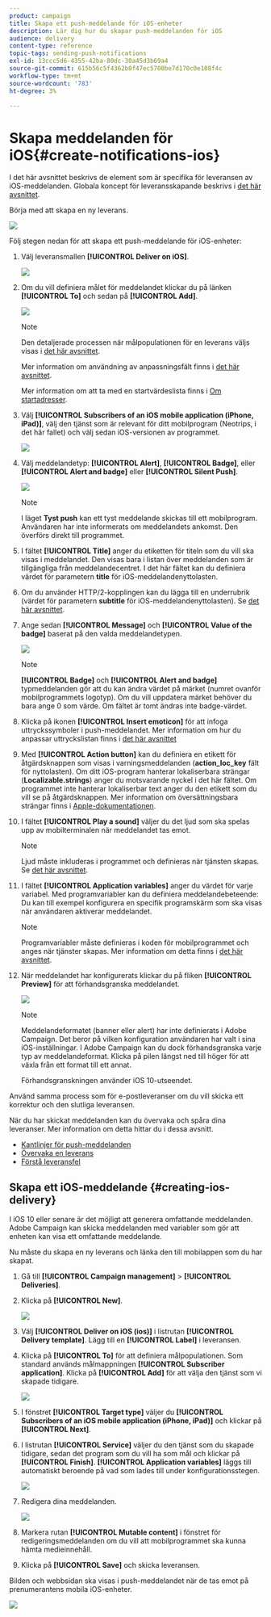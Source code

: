 ```yaml
---
product: campaign
title: Skapa ett push-meddelande för iOS-enheter
description: Lär dig hur du skapar push-meddelanden för iOS
audience: delivery
content-type: reference
topic-tags: sending-push-notifications
exl-id: 13ccc5d6-4355-42ba-80dc-30a45d3b69a4
source-git-commit: 615b56c5f4362b0f47ec5700be7d170c0e108f4c
workflow-type: tm+mt
source-wordcount: '783'
ht-degree: 3%

---
```


# Skapa meddelanden för iOS{#create-notifications-ios}

I det här avsnittet beskrivs de element som är specifika för leveransen av iOS-meddelanden. Globala koncept för leveransskapande beskrivs i [det här avsnittet](../../delivery/using/steps-about-delivery-creation-steps.md).

Börja med att skapa en ny leverans.

![](assets/nmac_delivery_1.png)

Följ stegen nedan för att skapa ett push-meddelande för iOS-enheter:

1. Välj leveransmallen **[!UICONTROL Deliver on iOS]**.

   ![](assets/nmac_delivery_ios_1.png)

1. Om du vill definiera målet för meddelandet klickar du på länken **[!UICONTROL To]** och sedan på **[!UICONTROL Add]**.

   ![](assets/nmac_delivery_ios_2.png)

   >[!NOTE]
   >
   >Den detaljerade processen när målpopulationen för en leverans väljs visas i [det här avsnittet](steps-defining-the-target-population.md).
   >
   >Mer information om användning av anpassningsfält finns i [det här avsnittet](about-personalization.md).
   >
   >Mer information om att ta med en startvärdeslista finns i [Om startadresser](../../delivery/using/about-seed-addresses.md).

1. Välj **[!UICONTROL Subscribers of an iOS mobile application (iPhone, iPad)]**, välj den tjänst som är relevant för ditt mobilprogram (Neotrips, i det här fallet) och välj sedan iOS-versionen av programmet.

   ![](assets/nmac_delivery_ios_3.png)

1. Välj meddelandetyp: **[!UICONTROL Alert]**, **[!UICONTROL Badge]**, eller **[!UICONTROL Alert and badge]** eller **[!UICONTROL Silent Push]**.

   ![](assets/nmac_delivery_ios_4.png)

   >[!NOTE]
   >
   >I läget **Tyst push** kan ett tyst meddelande skickas till ett mobilprogram. Användaren har inte informerats om meddelandets ankomst. Den överförs direkt till programmet.

1. I fältet **[!UICONTROL Title]** anger du etiketten för titeln som du vill ska visas i meddelandet. Den visas bara i listan över meddelanden som är tillgängliga från meddelandecentret. I det här fältet kan du definiera värdet för parametern **title** för iOS-meddelandenyttolasten.

1. Om du använder HTTP/2-kopplingen kan du lägga till en underrubrik (värdet för parametern **subtitle** för iOS-meddelandenyttolasten). Se [det här avsnittet](configuring-the-mobile-application.md).

1. Ange sedan **[!UICONTROL Message]** och **[!UICONTROL Value of the badge]** baserat på den valda meddelandetypen.

   ![](assets/nmac_delivery_ios_5.png)

   >[!NOTE]
   >
   >**[!UICONTROL Badge]** och  **[!UICONTROL Alert and badge]** typmeddelanden gör att du kan ändra värdet på märket (numret ovanför mobilprogrammets logotyp). Om du vill uppdatera märket behöver du bara ange 0 som värde. Om fältet är tomt ändras inte badge-värdet.

1. Klicka på ikonen **[!UICONTROL Insert emoticon]** för att infoga uttryckssymboler i push-meddelandet. Mer information om hur du anpassar uttryckslistan finns i [det här avsnittet](../../delivery/using/customizing-emoticon-list.md)

1. Med **[!UICONTROL Action button]** kan du definiera en etikett för åtgärdsknappen som visas i varningsmeddelanden (**action_loc_key** fält för nyttolasten). Om ditt iOS-program hanterar lokaliserbara strängar (**Localizable.strings**) anger du motsvarande nyckel i det här fältet. Om programmet inte hanterar lokaliserbar text anger du den etikett som du vill se på åtgärdsknappen. Mer information om översättningsbara strängar finns i [Apple-dokumentationen](https://developer.apple.com/library/archive/documentation/NetworkingInternet/Conceptual/RemoteNotificationsPG/CreatingtheNotificationPayload.html#//apple_ref/doc/uid/TP40008194-CH10-SW1).
1. I fältet **[!UICONTROL Play a sound]** väljer du det ljud som ska spelas upp av mobilterminalen när meddelandet tas emot.

   >[!NOTE]
   >
   >Ljud måste inkluderas i programmet och definieras när tjänsten skapas. Se [det här avsnittet](configuring-the-mobile-application.md#configuring-external-account-ios).

1. I fältet **[!UICONTROL Application variables]** anger du värdet för varje variabel. Med programvariabler kan du definiera meddelandebeteende: Du kan till exempel konfigurera en specifik programskärm som ska visas när användaren aktiverar meddelandet.

   >[!NOTE]
   >
   >Programvariabler måste definieras i koden för mobilprogrammet och anges när tjänster skapas. Mer information om detta finns i [det här avsnittet](configuring-the-mobile-application.md).

1. När meddelandet har konfigurerats klickar du på fliken **[!UICONTROL Preview]** för att förhandsgranska meddelandet.

   ![](assets/nmac_intro_2.png)

   >[!NOTE]
   >
   >Meddelandeformatet (banner eller alert) har inte definierats i Adobe Campaign. Det beror på vilken konfiguration användaren har valt i sina iOS-inställningar. I Adobe Campaign kan du dock förhandsgranska varje typ av meddelandeformat. Klicka på pilen längst ned till höger för att växla från ett format till ett annat.
   >
   >Förhandsgranskningen använder iOS 10-utseendet.

Använd samma process som för e-postleveranser om du vill skicka ett korrektur och den slutliga leveransen.

När du har skickat meddelanden kan du övervaka och spåra dina leveranser. Mer information om detta hittar du i dessa avsnitt.

* [Kantlinjer för push-meddelanden](../../delivery/using/understanding-quarantine-management.md#push-notification-quarantines)
* [Övervaka en leverans](../../delivery/using/about-delivery-monitoring.md)
* [Förstå leveransfel](../../delivery/using/understanding-delivery-failures.md)


## Skapa ett iOS-meddelande {#creating-ios-delivery}

I iOS 10 eller senare är det möjligt att generera omfattande meddelanden. Adobe Campaign kan skicka meddelanden med variabler som gör att enheten kan visa ett omfattande meddelande.

Nu måste du skapa en ny leverans och länka den till mobilappen som du har skapat.

1. Gå till **[!UICONTROL Campaign management]** > **[!UICONTROL Deliveries]**.

1. Klicka på **[!UICONTROL New]**.

   ![](assets/nmac_android_3.png)

1. Välj **[!UICONTROL Deliver on iOS (ios)]** i listrutan **[!UICONTROL Delivery template]**. Lägg till en **[!UICONTROL Label]** i leveransen.

1. Klicka på **[!UICONTROL To]** för att definiera målpopulationen. Som standard används målmappningen **[!UICONTROL Subscriber application]**. Klicka på **[!UICONTROL Add]** för att välja den tjänst som vi skapade tidigare.

   ![](assets/nmac_ios_9.png)

1. I fönstret **[!UICONTROL Target type]** väljer du **[!UICONTROL Subscribers of an iOS mobile application (iPhone, iPad)]** och klickar på **[!UICONTROL Next]**.

1. I listrutan **[!UICONTROL Service]** väljer du den tjänst som du skapade tidigare, sedan det program som du vill ha som mål och klickar på **[!UICONTROL Finish]**.
**[!UICONTROL Application variables]** läggs till automatiskt beroende på vad som lades till under konfigurationsstegen.

   ![](assets/nmac_ios_6.png)

1. Redigera dina meddelanden.

   ![](assets/nmac_ios_7.png)

1. Markera rutan **[!UICONTROL Mutable content]** i fönstret för redigeringsmeddelanden om du vill att mobilprogrammet ska kunna hämta medieinnehåll.

1. Klicka på **[!UICONTROL Save]** och skicka leveransen.

Bilden och webbsidan ska visas i push-meddelandet när de tas emot på prenumerantens mobila iOS-enheter.

![](assets/nmac_ios_8.png)
